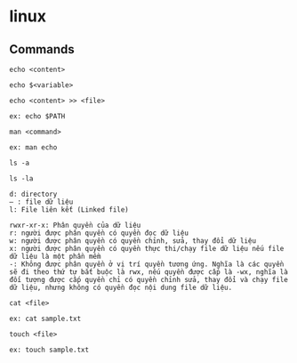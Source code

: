 # linux

## Commands

```
echo <content>

echo $<variable>

echo <content> >> <file>

ex: echo $PATH
```

```
man <command>

ex: man echo
```

```
ls -a

ls -la

d: directory
– : file dữ liệu
l: File liên kết (Linked file)

rwxr-xr-x: Phân quyền của dữ liệu
r: người được phân quyền có quyền đọc dữ liệu
w: người được phân quyền có quyền chỉnh, sửa, thay đổi dữ liệu
x: người được phân quyền có quyền thực thi/chạy file dữ liệu nếu file dữ liệu là một phần mềm
-: Không được phân quyền ở vị trí quyền tương ứng. Nghĩa là các quyền sẽ đi theo thứ tự bắt buộc là rwx, nếu quyền được cấp là -wx, nghĩa là đối tượng được cấp quyền chỉ có quyền chỉnh sửa, thay đổi và chạy file dữ liệu, nhưng không có quyền đọc nội dung file dữ liệu.
```

```
cat <file>

ex: cat sample.txt
```

```
touch <file>

ex: touch sample.txt
```

```

```

```

```

```

```

```

```

```

```

```

```

```

```

```

```





